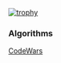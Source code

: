 [![trophy](https://github-profile-trophy.vercel.app/?username=z7ealth&title=Stars,Followers,Commits,Repositories,MultipleLang,PullRequest&theme=nord)](https://github.com/ryo-ma/github-profile-trophy)

### Algorithms

[CodeWars](https://www.codewars.com/users/z7ealth)